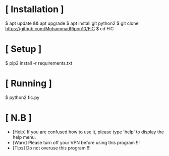 # [ Installation ]

$ apt update && apt upgrade
$ apt install git python2
$ git clone https://github.com/MohammadRipon10/FIC
$ cd FIC

# [ Setup ]

$ pip2 install -r requirements.txt

# [ Running ]

$ python2 fic.py

# [ N.B ]
* [Help] If you are confused how to use it, please type 'help' to display the help menu.
* [Warn] Please turn off your VPN before using this program !!!
* [Tips] Do not overuse this program !!!
